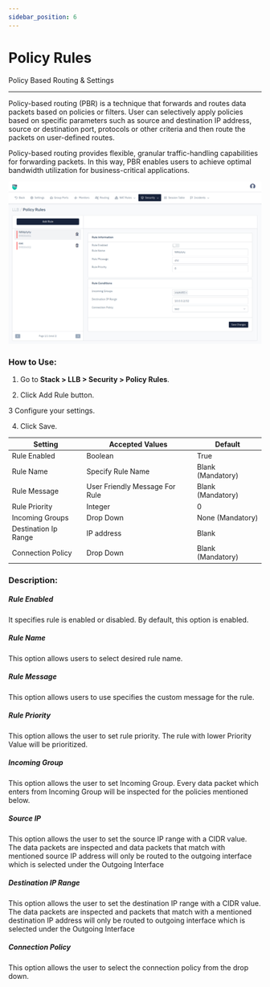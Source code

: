 ```yaml
---
sidebar_position: 6
---
```


# Policy Rules

Policy Based Routing & Settings

---

Policy-based routing (PBR) is a technique that forwards and routes data packets based on policies or filters. User can selectively apply policies based on specific parameters such as source and destination IP address, source or destination port, protocols or other criteria and then route the packets on user-defined routes.

Policy-based routing  provides flexible, granular traffic-handling capabilities for forwarding packets. In this way, PBR enables users to achieve optimal bandwidth utilization for business-critical applications.

![policy_routing](/img/llb/v8/llb_policy_rule.png)

### **How to Use:**

1. Go to **Stack > LLB > Security > Policy Rules**.

2. Click Add Rule button.

3 Configure your settings.

4. Click Save.


| Setting                | Accepted Values                | Default            |
|------------------------|--------------------------------|--------------------|
| Rule Enabled           | Boolean                        | True               |
| Rule Name              | Specify Rule Name              | Blank (Mandatory)  |
| Rule Message           | User Friendly Message For Rule | Blank (Mandatory)  |
| Rule Priority          | Integer                        | 0                  |
| Incoming Groups        | Drop Down                      | None (Mandatory)   |
| Destination Ip Range   | IP address                     | Blank              |
| Connection Policy      | Drop Down                      | Blank (Mandatory)  |

### **Description:**

##### **Rule Enabled**

It specifies rule is enabled or disabled. By default, this option is enabled.

##### **Rule Name**

This option allows users to select desired rule name.

##### **Rule Message**

This option allows users to use specifies the custom message for the rule.

##### **Rule Priority**

This option allows the user to set rule priority. The rule with lower Priority Value will be prioritized.

##### **Incoming Group**

This option allows the user to set Incoming Group. Every data packet which enters from Incoming Group will be inspected for the policies mentioned below.

##### **Source IP**

This option allows the user to set the source IP range with a CIDR value. The data packets are inspected and data packets that match with mentioned source IP address will only be routed to the outgoing interface which is selected under the Outgoing Interface

##### **Destination IP Range**

This option allows the user to set the destination IP range with a CIDR value. The data packets are inspected  and  packets that match with a mentioned destination IP address will only be routed to outgoing interface which is selected under the Outgoing Interface

##### **Connection Policy**

This option allows the user to select the connection policy from the drop down.